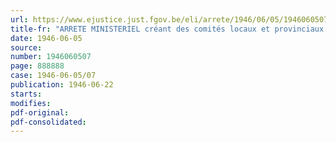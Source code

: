 ```yaml
---
url: https://www.ejustice.just.fgov.be/eli/arrete/1946/06/05/1946060507/justel
title-fr: "ARRETE MINISTERIEL créant des comités locaux et provinciaux de reconstruction"
date: 1946-06-05
source:
number: 1946060507
page: 888888
case: 1946-06-05/07
publication: 1946-06-22
starts:
modifies:
pdf-original:
pdf-consolidated:
---
```


